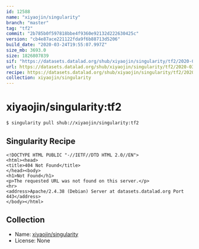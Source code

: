 ```yaml
---
id: 12588
name: "xiyaojin/singularity"
branch: "master"
tag: "tf2"
commit: "2b785b0f597818bbe4f9360e92132d222630425c"
version: "cb4e87ace221122fda9f6b88713d5206"
build_date: "2020-03-24T19:55:07.997Z"
size_mb: 3693.0
size: 1826807839
sif: "https://datasets.datalad.org/shub/xiyaojin/singularity/tf2/2020-03-24-2b785b0f-cb4e87ac/cb4e87ace221122fda9f6b88713d5206.sif"
url: https://datasets.datalad.org/shub/xiyaojin/singularity/tf2/2020-03-24-2b785b0f-cb4e87ac/
recipe: https://datasets.datalad.org/shub/xiyaojin/singularity/tf2/2020-03-24-2b785b0f-cb4e87ac/Singularity
collection: xiyaojin/singularity
---
```


# xiyaojin/singularity:tf2

```bash
$ singularity pull shub://xiyaojin/singularity:tf2
```

## Singularity Recipe

```singularity
<!DOCTYPE HTML PUBLIC "-//IETF//DTD HTML 2.0//EN">
<html><head>
<title>404 Not Found</title>
</head><body>
<h1>Not Found</h1>
<p>The requested URL was not found on this server.</p>
<hr>
<address>Apache/2.4.38 (Debian) Server at datasets.datalad.org Port 443</address>
</body></html>
```

## Collection

 - Name: [xiyaojin/singularity](https://github.com/xiyaojin/singularity)
 - License: None

